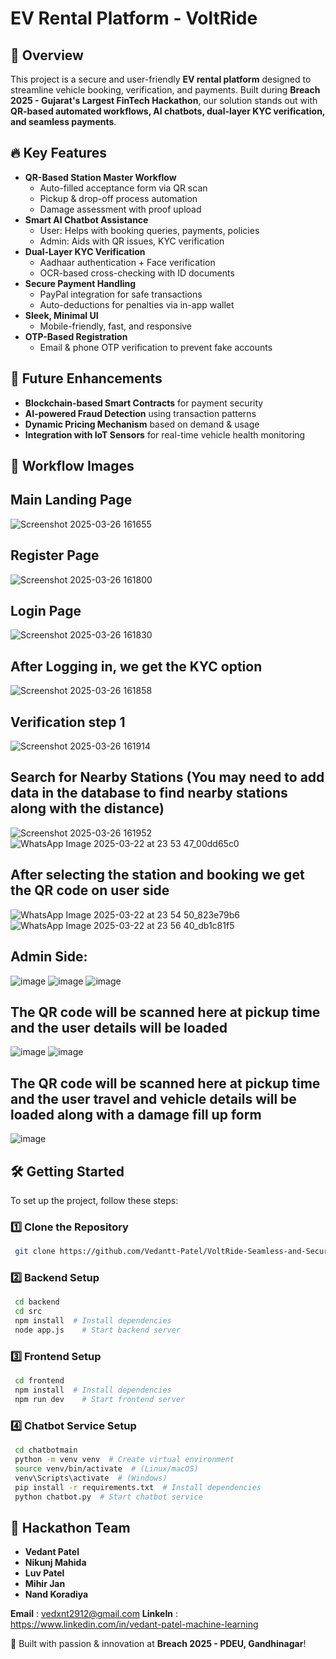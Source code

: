 # EV Rental Platform - VoltRide

## 📌 Overview
This project is a secure and user-friendly **EV rental platform** designed to streamline vehicle booking, verification, and payments. Built during **Breach 2025 - Gujarat's Largest FinTech Hackathon**, our solution stands out with **QR-based automated workflows, AI chatbots, dual-layer KYC verification, and seamless payments**.

## 🔥 Key Features
- **QR-Based Station Master Workflow**
  - Auto-filled acceptance form via QR scan
  - Pickup & drop-off process automation
  - Damage assessment with proof upload
- **Smart AI Chatbot Assistance**
  - User: Helps with booking queries, payments, policies
  - Admin: Aids with QR issues, KYC verification
- **Dual-Layer KYC Verification**
  - Aadhaar authentication + Face verification
  - OCR-based cross-checking with ID documents
- **Secure Payment Handling**
  - PayPal integration for safe transactions
  - Auto-deductions for penalties via in-app wallet
- **Sleek, Minimal UI**
  - Mobile-friendly, fast, and responsive
- **OTP-Based Registration**
  - Email & phone OTP verification to prevent fake accounts

## 🚀 Future Enhancements
- **Blockchain-based Smart Contracts** for payment security
- **AI-powered Fraud Detection** using transaction patterns
- **Dynamic Pricing Mechanism** based on demand & usage
- **Integration with IoT Sensors** for real-time vehicle health monitoring

## 📸 Workflow Images

## Main Landing Page
![Screenshot 2025-03-26 161655](https://github.com/user-attachments/assets/7b597225-d487-4ba1-b5ef-ec03ea6f21ef)

## Register Page
![Screenshot 2025-03-26 161800](https://github.com/user-attachments/assets/4007cbe8-8691-4644-90eb-21ba29e28f30)

## Login Page
![Screenshot 2025-03-26 161830](https://github.com/user-attachments/assets/10ff7b64-cca0-4737-98bd-639f3d7a4b77)

## After Logging in, we get the KYC option
![Screenshot 2025-03-26 161858](https://github.com/user-attachments/assets/27e313fb-6664-4eaf-958e-d6bcb853ba4e)

## Verification step 1
![Screenshot 2025-03-26 161914](https://github.com/user-attachments/assets/fdb9789d-5653-4419-b60d-4fa928d9b3de)

## Search for Nearby Stations (You may need to add data in the database to find nearby stations along with the distance)
![Screenshot 2025-03-26 161952](https://github.com/user-attachments/assets/0d50cbd5-a721-40f4-abce-4392174e4028)
![WhatsApp Image 2025-03-22 at 23 53 47_00dd65c0](https://github.com/user-attachments/assets/81559065-7706-4bab-9942-3519ebb9ec48)

## After selecting the station and booking we get the QR code on user side
![WhatsApp Image 2025-03-22 at 23 54 50_823e79b6](https://github.com/user-attachments/assets/3377d5ec-00ed-41db-9770-72cc72aea807)
![WhatsApp Image 2025-03-22 at 23 56 40_db1c81f5](https://github.com/user-attachments/assets/d96db4fe-6a21-4fc4-897f-686b7c72260d)

## Admin Side:
![image](https://github.com/user-attachments/assets/6d9c572e-06ca-450b-b8f6-8141288d9513)
![image](https://github.com/user-attachments/assets/7be4f596-a378-47ee-9e41-ff9338a9582c)
![image](https://github.com/user-attachments/assets/1a5c5a92-497b-4fd1-9666-d75b1cf06c7b)

## The QR code will be scanned here at pickup time and the user details will be loaded
![image](https://github.com/user-attachments/assets/5757ba0b-3f39-4e4e-8704-80c3f9b6723b)
![image](https://github.com/user-attachments/assets/e9a6eb12-ea2a-4982-b849-f7071f7979b0)

## The QR code will be scanned here at pickup time and the user travel and vehicle details will be loaded along with a damage fill up form
![image](https://github.com/user-attachments/assets/4abd52d9-4b37-4191-a558-9941e57a6182)


## 🛠️ Getting Started
To set up the project, follow these steps:

### 1️⃣ Clone the Repository
```bash
 git clone https://github.com/Vedantt-Patel/VoltRide-Seamless-and-Secure-EV-Rentals.git
```

### 2️⃣ Backend Setup
```bash
 cd backend
 cd src
 npm install  # Install dependencies
 node app.js    # Start backend server
```

### 3️⃣ Frontend Setup
```bash
 cd frontend
 npm install  # Install dependencies
 npm run dev    # Start frontend server
```

### 4️⃣ Chatbot Service Setup
```bash
 cd chatbotmain
 python -m venv venv  # Create virtual environment
 source venv/bin/activate  # (Linux/macOS)
 venv\Scripts\activate  # (Windows)
 pip install -r requirements.txt  # Install dependencies
 python chatbot.py  # Start chatbot service
```

## 🤝 Hackathon Team
- **Vedant Patel**
- **Nikunj Mahida**
- **Luv Patel**
- **Mihir Jan**
- **Nand Koradiya**

**Email** : vedxnt2912@gmail.com 
**LinkeIn** : https://www.linkedin.com/in/vedant-patel-machine-learning

🚀 Built with passion & innovation at **Breach 2025 - PDEU, Gandhinagar**!
